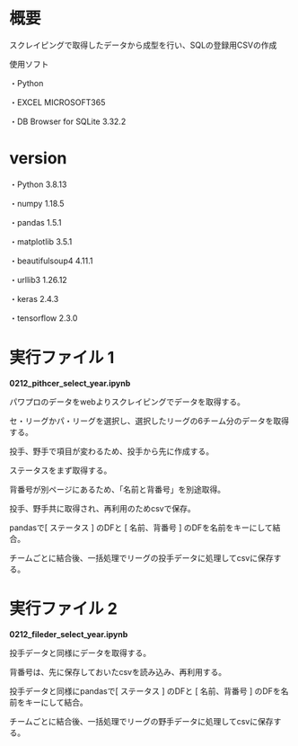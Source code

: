 # **概要**
スクレイピングで取得したデータから成型を行い、SQLの登録用CSVの作成

使用ソフト

・Python　

・EXCEL MICROSOFT365　

・DB Browser for SQLite 3.32.2

# version

・Python	3.8.13

・numpy	1.18.5

・pandas	1.5.1

・matplotlib	3.5.1

・beautifulsoup4	4.11.1

・urllib3		1.26.12 

・keras	2.4.3 

・tensorflow	2.3.0

# 実行ファイル 1
 
**0212_pithcer_select_year.ipynb**

パワプロのデータをwebよりスクレイピングでデータを取得する。

セ・リーグかパ・リーグを選択し、選択したリーグの6チーム分のデータを取得する。

投手、野手で項目が変わるため、投手から先に作成する。

ステータスをまず取得する。

背番号が別ページにあるため、「名前と背番号」を別途取得。

投手、野手共に取得され、再利用のためcsvで保存。

pandasで[ ステータス ] のDFと [ 名前、背番号 ] のDFを名前をキーにして結合。

チームごとに結合後、一括処理でリーグの投手データに処理してcsvに保存する。

# 実行ファイル 2

**0212_fileder_select_year.ipynb**

投手データと同様にデータを取得する。

背番号は、先に保存しておいたcsvを読み込み、再利用する。

投手データと同様にpandasで[ ステータス ] のDFと [ 名前、背番号 ] のDFを名前をキーにして結合。

チームごとに結合後、一括処理でリーグの野手データに処理してcsvに保存する。




